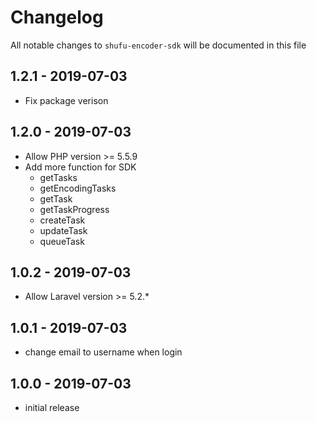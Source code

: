 # Changelog

All notable changes to `shufu-encoder-sdk` will be documented in this file

## 1.2.1  - 2019-07-03

- Fix package verison

## 1.2.0  - 2019-07-03

- Allow PHP version >= 5.5.9
- Add more function for SDK
  - getTasks
  - getEncodingTasks
  - getTask
  - getTaskProgress
  - createTask
  - updateTask
  - queueTask

## 1.0.2 - 2019-07-03

- Allow Laravel version >= 5.2.*

## 1.0.1 - 2019-07-03

- change email to username when login

## 1.0.0 - 2019-07-03

- initial release
